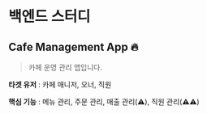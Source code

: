 # 백엔드 스터디

## Cafe Management App 🔥

> 카페 운영 관리 앱입니다.

**타겟 유저** : 카페 매니저, 오너, 직원

**핵심 기능** : 메뉴 관리, 주문 관리, 매출 관리(⚠️), 직원 관리(⚠️⚠️)
